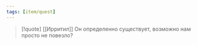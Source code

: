 ```yaml
---
tags: [item/quest]
---
```


> [!quote] [[Ирритил]]
Он определенно существует, возможно нам просто не повезло?
